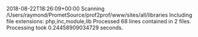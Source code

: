 2018-08-22T18:26:09+00:00
Scanning /Users/raymond/PrometSource/prof2prof/www/sites/all/libraries
Including file extensions: php,inc,module,lib
Processed 68 lines contained in 2 files.
Processing took 0.24458909034729 seconds.
